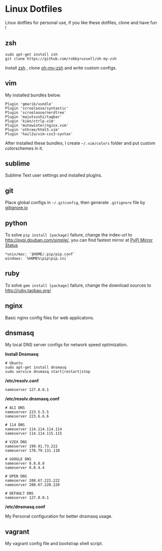 Linux Dotfiles
==============

Linux dotfiles for personal use, if you like these dotfiles, clone and have fun !

## zsh

    sudo apt-get install zsh
    git clone https://github.com/robbyrussell/oh-my-zsh

Install [zsh](http://www.zsh.org/) , clone [oh-my-zsh](https://github.com/robbyrussell/oh-my-zsh) and write custom configs.

## vim

My installed bundles below.

    Plugin 'gmarik/vundle'
    Plugin 'scrooloose/syntastic'
    Plugin 'scrooloose/nerdtree'
    Plugin 'majutsushi/tagbar'
    Plugin 'kien/ctrlp.vim'
    Plugin 'mutewinter/nginx.vim'
    Plugin 'othree/html5.vim'
    Plugin 'hail2u/vim-css3-syntax'

After installed these bundles, I create `~/.vim/colors` folder and put custom colorschemes in it.

## sublime

Sublime Text user settings and installed plugins.

## git

Place global configs in `~/.gitconfig`, then generate `.gitignore` file by [gitignore.io](http://www.gitignore.io/)

## python

To solve `pip install [package]` failure, change the index-url to <http://pypi.douban.com/simple/>, you can find fastest mirror at [PyPi Mirror Status](http://www.pypi-mirrors.org/)

    *unix/mac: `$HOME/.pip/pip.conf`
    windows: `%HOME%\pip\pip.ini`

## ruby

To solve `gem install [package]` failure, change the download sources to <http://ruby.taobao.org/>

## nginx

Basic nginx config files for web applicatons.

## dnsmasq

My local DNS server configs for network speed optimization.

**Install Dnsmasq**

    # Ubuntu
    sudo apt-get install dnsmasq
    sudo service dnsmasq start|restart|stop

**/etc/resolv.conf**

    nameserver 127.0.0.1

**/etc/resolv.dnsmasq.conf**

    # ALI DNS
    nameserver 223.5.5.5
    nameserver 223.6.6.6

    # 114 DNS
    nameserver 114.114.114.114
    nameserver 114.114.115.115

    # V2EX DNS
    nameserver 199.91.73.222
    nameserver 178.79.131.110

    # GOOGLE DNS
    nameserver 8.8.8.8
    nameserver 8.8.4.4

    # OPEN DNS
    nameserver 208.67.222.222
    nameserver 208.67.220.220

    # DEFAULT DNS
    nameserver 127.0.0.1

**/etc/dnsmasq.conf**

My Personal configuration for better dnsmasq usage.

## vagrant

My vagrant config file and  bootstrap shell script.
